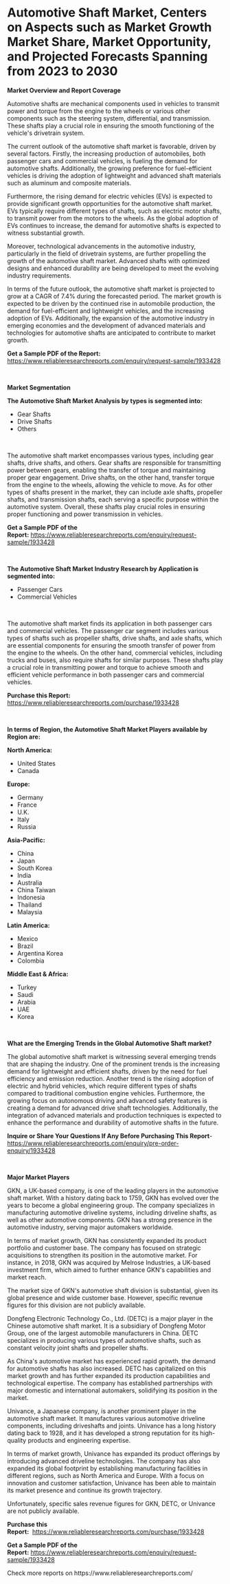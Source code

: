 <p><h1>Automotive Shaft Market, Centers on Aspects such as Market Growth Market Share, Market Opportunity, and Projected Forecasts Spanning from 2023 to 2030</h1></p><p><strong>Market Overview and Report Coverage</strong></p>
<p><p>Automotive shafts are mechanical components used in vehicles to transmit power and torque from the engine to the wheels or various other components such as the steering system, differential, and transmission. These shafts play a crucial role in ensuring the smooth functioning of the vehicle's drivetrain system.</p><p>The current outlook of the automotive shaft market is favorable, driven by several factors. Firstly, the increasing production of automobiles, both passenger cars and commercial vehicles, is fueling the demand for automotive shafts. Additionally, the growing preference for fuel-efficient vehicles is driving the adoption of lightweight and advanced shaft materials such as aluminum and composite materials.</p><p>Furthermore, the rising demand for electric vehicles (EVs) is expected to provide significant growth opportunities for the automotive shaft market. EVs typically require different types of shafts, such as electric motor shafts, to transmit power from the motors to the wheels. As the global adoption of EVs continues to increase, the demand for automotive shafts is expected to witness substantial growth.</p><p>Moreover, technological advancements in the automotive industry, particularly in the field of drivetrain systems, are further propelling the growth of the automotive shaft market. Advanced shafts with optimized designs and enhanced durability are being developed to meet the evolving industry requirements.</p><p>In terms of the future outlook, the automotive shaft market is projected to grow at a CAGR of 7.4% during the forecasted period. The market growth is expected to be driven by the continued rise in automobile production, the demand for fuel-efficient and lightweight vehicles, and the increasing adoption of EVs. Additionally, the expansion of the automotive industry in emerging economies and the development of advanced materials and technologies for automotive shafts are anticipated to contribute to market growth.</p></p>
<p><strong>Get a Sample PDF of the Report:</strong> <a href="https://www.reliableresearchreports.com/enquiry/request-sample/1933428">https://www.reliableresearchreports.com/enquiry/request-sample/1933428</a></p>
<p>&nbsp;</p>
<p><strong>Market Segmentation</strong></p>
<p><strong>The Automotive Shaft Market Analysis by types is segmented into:</strong></p>
<p><ul><li>Gear Shafts</li><li>Drive Shafts</li><li>Others</li></ul></p>
<p>&nbsp;</p>
<p><p>The automotive shaft market encompasses various types, including gear shafts, drive shafts, and others. Gear shafts are responsible for transmitting power between gears, enabling the transfer of torque and maintaining proper gear engagement. Drive shafts, on the other hand, transfer torque from the engine to the wheels, allowing the vehicle to move. As for other types of shafts present in the market, they can include axle shafts, propeller shafts, and transmission shafts, each serving a specific purpose within the automotive system. Overall, these shafts play crucial roles in ensuring proper functioning and power transmission in vehicles.</p></p>
<p><strong>Get a Sample PDF of the Report:</strong>&nbsp;<a href="https://www.reliableresearchreports.com/enquiry/request-sample/1933428">https://www.reliableresearchreports.com/enquiry/request-sample/1933428</a></p>
<p>&nbsp;</p>
<p><strong>The Automotive Shaft Market Industry Research by Application is segmented into:</strong></p>
<p><ul><li>Passenger Cars</li><li>Commercial Vehicles</li></ul></p>
<p>&nbsp;</p>
<p><p>The automotive shaft market finds its application in both passenger cars and commercial vehicles. The passenger car segment includes various types of shafts such as propeller shafts, drive shafts, and axle shafts, which are essential components for ensuring the smooth transfer of power from the engine to the wheels. On the other hand, commercial vehicles, including trucks and buses, also require shafts for similar purposes. These shafts play a crucial role in transmitting power and torque to achieve smooth and efficient vehicle performance in both passenger cars and commercial vehicles.</p></p>
<p><strong>Purchase this Report:</strong>&nbsp; <a href="https://www.reliableresearchreports.com/purchase/1933428">https://www.reliableresearchreports.com/purchase/1933428</a></p>
<p>&nbsp;</p>
<p><strong>In terms of Region, the Automotive Shaft Market Players available by Region are:</strong></p>
<p>
    <p> <strong> North America: </strong>
        <ul>
            <li>United States</li>
            <li>Canada</li>
        </ul>
        </p> 
    <p> <strong> Europe: </strong>
        <ul>
            <li>Germany</li>
            <li>France</li>
            <li>U.K.</li>
            <li>Italy</li>
            <li>Russia</li>
        </ul>
        </p> 
    <p> <strong> Asia-Pacific: </strong>
        <ul>
            <li>China</li>
            <li>Japan</li>
            <li>South Korea</li>
            <li>India</li>
            <li>Australia</li>
            <li>China Taiwan</li>
            <li>Indonesia</li>
            <li>Thailand</li>
            <li>Malaysia</li>
        </ul>
        </p> 
    <p> <strong> Latin America: </strong>
        <ul>
            <li>Mexico</li>
            <li>Brazil</li>
            <li>Argentina Korea</li>
            <li>Colombia</li>
        </ul>
        </p> 
    <p> <strong> Middle East & Africa: </strong>
        <ul>
            <li>Turkey</li>
            <li>Saudi</li>
            <li>Arabia</li>
            <li>UAE</li>
            <li>Korea</li>
        </ul>
    </p>
    </p>
<p>&nbsp;</p>
<p><strong>What are the Emerging Trends in the Global Automotive Shaft market?</strong></p>
<p><p>The global automotive shaft market is witnessing several emerging trends that are shaping the industry. One of the prominent trends is the increasing demand for lightweight and efficient shafts, driven by the need for fuel efficiency and emission reduction. Another trend is the rising adoption of electric and hybrid vehicles, which require different types of shafts compared to traditional combustion engine vehicles. Furthermore, the growing focus on autonomous driving and advanced safety features is creating a demand for advanced drive shaft technologies. Additionally, the integration of advanced materials and production techniques is expected to enhance the performance and durability of automotive shafts in the future.</p></p>
<p><strong>Inquire or Share Your Questions If Any Before Purchasing This Report</strong>- <a href="https://www.reliableresearchreports.com/enquiry/pre-order-enquiry/1933428">https://www.reliableresearchreports.com/enquiry/pre-order-enquiry/1933428</a></p>
<p>&nbsp;</p>
<p><strong>Major Market Players</strong></p>
<p><p>GKN, a UK-based company, is one of the leading players in the automotive shaft market. With a history dating back to 1759, GKN has evolved over the years to become a global engineering group. The company specializes in manufacturing automotive driveline systems, including driveline shafts, as well as other automotive components. GKN has a strong presence in the automotive industry, serving major automakers worldwide.</p><p>In terms of market growth, GKN has consistently expanded its product portfolio and customer base. The company has focused on strategic acquisitions to strengthen its position in the automotive market. For instance, in 2018, GKN was acquired by Melrose Industries, a UK-based investment firm, which aimed to further enhance GKN's capabilities and market reach.</p><p>The market size of GKN's automotive shaft division is substantial, given its global presence and wide customer base. However, specific revenue figures for this division are not publicly available.</p><p>Dongfeng Electronic Technology Co., Ltd. (DETC) is a major player in the Chinese automotive shaft market. It is a subsidiary of Dongfeng Motor Group, one of the largest automobile manufacturers in China. DETC specializes in producing various types of automotive shafts, such as constant velocity joint shafts and propeller shafts.</p><p>As China's automotive market has experienced rapid growth, the demand for automotive shafts has also increased. DETC has capitalized on this market growth and has further expanded its production capabilities and technological expertise. The company has established partnerships with major domestic and international automakers, solidifying its position in the market.</p><p>Univance, a Japanese company, is another prominent player in the automotive shaft market. It manufactures various automotive driveline components, including driveshafts and joints. Univance has a long history dating back to 1928, and it has developed a strong reputation for its high-quality products and engineering expertise.</p><p>In terms of market growth, Univance has expanded its product offerings by introducing advanced driveline technologies. The company has also expanded its global footprint by establishing manufacturing facilities in different regions, such as North America and Europe. With a focus on innovation and customer satisfaction, Univance has been able to maintain its market presence and continue its growth trajectory.</p><p>Unfortunately, specific sales revenue figures for GKN, DETC, or Univance are not publicly available.</p></p>
<p><strong>Purchase this Report:</strong>&nbsp;&nbsp;<a href="https://www.reliableresearchreports.com/purchase/1933428">https://www.reliableresearchreports.com/purchase/1933428</a></p>
<p></p>
<p><strong>Get a Sample PDF of the Report:</strong>&nbsp;<a href="https://www.reliableresearchreports.com/enquiry/request-sample/1933428">https://www.reliableresearchreports.com/enquiry/request-sample/1933428</a></p>
<p>Check more reports on https://www.reliableresearchreports.com/</p>